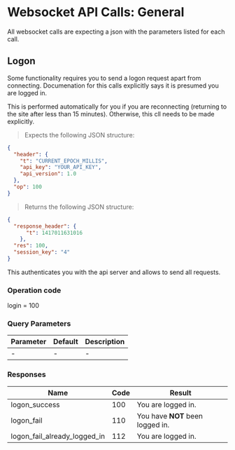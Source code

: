 # Websocket API Calls: General

<aside class="notice">
All websocket calls are expecting a json with the parameters listed for each call.
</aside>

## Logon

Some functionality requires you to send a logon request apart from connecting. Documenation for this calls explicitly says it is presumed you are logged in.

This is performed automatically for you if you are reconnecting (returning to the site after less than 15 minutes). Otherwise, this cll needs to be made explicitly.

<!-- ```python
```

```shell
``` -->

> Expects the following JSON structure:

```json
{
  "header": {
    "t": "CURRENT_EPOCH_MILLIS",
    "api_key": "YOUR_API_KEY",
    "api_version": 1.0
  },
  "op": 100
}
```


> Returns the following JSON structure:

```json
{
  "response_header": {
      "t": 1417011631016
    },
  "res": 100,
  "session_key": "4"
}
```

This authenticates you with the api server and allows to send all requests.

### Operation code

login = 100

### Query Parameters

Parameter | Default | Description
--------- | ------- | -----------
- | - | -

### Responses

Name | Code | Result
--------- | ------- | -----------
logon_success | 100 | You are logged in.
logon_fail | 110 | You have **NOT** been logged in.
logon_fail_already_logged_in | 112 | You are logged in.